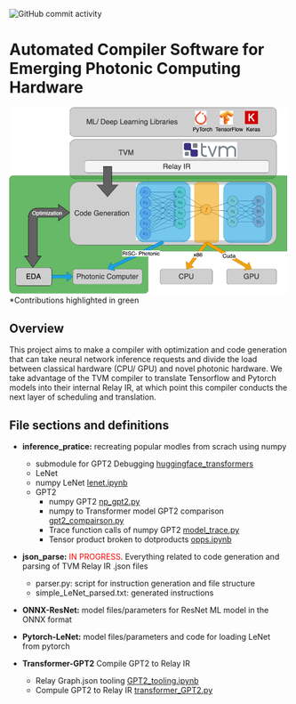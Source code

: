 ![GitHub commit activity](https://img.shields.io/github/commit-activity/m/RyanTomich/photonic_compiler)


# Automated Compiler Software for Emerging Photonic Computing Hardware

<img src="UROP_system_design.drawio.png" alt="drawing" style="width:500px;"/>
*Contributions highlighted in green

## Overview
This project aims to make a compiler with optimization and code generation that can take neural network inference requests and divide the load between classical hardware (CPU/ GPU) and novel photonic hardware. We take advantage of the TVM compiler to translate Tensorflow and Pytorch models into their internal Relay IR, at which point this compiler conducts the next layer of scheduling and translation.


## File sections and definitions
- **inference_pratice:**
    recreating popular modles from scrach using numpy
    - submodule for GPT2 Debugging [huggingface_transformers](inference_pratice/huggingface_transformers)
    - LeNet
    -   numpy LeNet [lenet.ipynb](inference_pratice/lenet.ipynb)
    - GPT2
        - numpy GPT2 [np_gpt2.py](inference_pratice/np_gpt2.py)
        - numpy to Transformer model GPT2 comparison [gpt2_compairson.py](inference_pratice/gpt2_compairson.py)
        - Trace function calls of numpy GPT2 [model_trace.py](inference_pratice/model_trace.py)
        - Tensor product broken to dotproducts [opps.ipynb](inference_pratice/opps.ipynb)


- **json_parse:** <span style="color:red">IN PROGRESS</span>.
Everything related to code generation and parsing of TVM Relay IR .json files
    - parser.py: script for instruction generation and file structure
    - simple_LeNet_parsed.txt: generated instructions

- **ONNX-ResNet:**
 model files/parameters for ResNet ML model in the ONNX format

- **Pytorch-LeNet:**
 model files/parameters and code for loading LeNet from pytorch

- **Transformer-GPT2**
    Compile GPT2 to Relay IR
    - Relay Graph.json tooling [GPT2_tooling.ipynb](Transformer-GPT2/GPT2_tooling.ipynb)
    - Compule GPT2 to Relay IR [transformer_GPT2.py](Transformer-GPT2/transformer_GPT2.py)


<!-- ## File sections and definitions
To recreate the Relay IR, run the followig for each model
- [LeNet_simple.py](Pytorch-LeNet/LeNet_simple.py)

To run optimization analysis and create RISC-Photonic instructions
- [parser.py](json_parser/parser.py) -->

